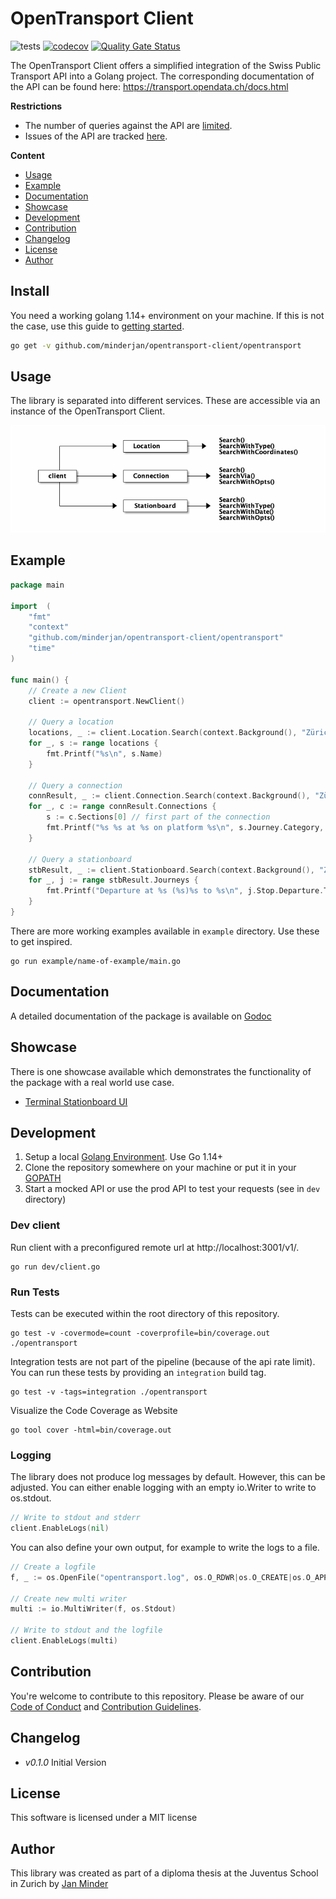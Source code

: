 # OpenTransport Client

![tests](https://github.com/minderjan/opentransport-client/workflows/tests/badge.svg?branch=master)
[![codecov](https://codecov.io/gh/minderjan/opentransport-client/branch/master/graph/badge.svg?token=ZzmqsTPc4L)](https://codecov.io/gh/minderjan/opentransport-client)
[![Quality Gate Status](https://sonarcloud.io/api/project_badges/measure?project=minderjan_opentransport-client&metric=alert_status&token=e1f286cda2f531e46f268d9af345bf4e6389a44c)](https://sonarcloud.io/dashboard?id=minderjan_opentransport-client)

The OpenTransport Client offers a simplified integration of the Swiss Public Transport API into a Golang project. 
The corresponding documentation of the API can be found here: https://transport.opendata.ch/docs.html

__Restrictions__

* The number of queries against the API are [limited](https://timetable.search.ch/api/help). 
* Issues of the API are tracked [here](https://github.com/OpendataCH/Transport/issues).

__Content__

* [Usage](#usage)
* [Example](#example)
* [Documentation](#documentation)
* [Showcase](#showcase)
* [Development](#development)
* [Contribution](#contribution)
* [Changelog](#changelog)
* [License](#license)
* [Author](#author)

## Install
You need a working golang 1.14+ environment on your machine. If this is not the case, use this guide to [getting started](https://golang.org/doc/install).

```bash
go get -v github.com/minderjan/opentransport-client/opentransport
```

## Usage

The library is separated into different services. These are accessible via an instance of the OpenTransport Client.

![overview](.github/services.png)

## Example
```go
package main

import  (
	"fmt"
	"context"
	"github.com/minderjan/opentransport-client/opentransport"
	"time"
)

func main() { 
	// Create a new Client 
	client := opentransport.NewClient()

	// Query a location
	locations, _ := client.Location.Search(context.Background(), "Zürich HB")
	for _, s := range locations {
		fmt.Printf("%s\n", s.Name)
	}

	// Query a connection
	connResult, _ := client.Connection.Search(context.Background(), "Zürich HB", "Bern", time.Now())
	for _, c := range connResult.Connections {
		s := c.Sections[0] // first part of the connection
		fmt.Printf("%s %s at %s on platform %s\n", s.Journey.Category, s.Journey.Number, s.Departure.Departure.Time.Format("15:04"), s.Departure.Platform)
	}

	// Query a stationboard
	stbResult, _ := client.Stationboard.Search(context.Background(), "Zürich HB")
	for _, j := range stbResult.Journeys {
		fmt.Printf("Departure at %s (%s)%s to %s\n", j.Stop.Departure.Time.Format("15:04"), j.Category, j.Number, j.To)
	}
}
```
There are more working examples available in `example` directory. Use these to get inspired.
```
go run example/name-of-example/main.go
```

## Documentation
A detailed documentation of the package is available on [Godoc](https://pkg.go.dev/github.com/minderjan/opentransport-client)

## Showcase
There is one showcase available which demonstrates the functionality of the package with a real world use case.
* [Terminal Stationboard UI](https://github.com/minderjan/terminal-stationboard-ui)

## Development

1. Setup a local [Golang Environment](https://golang.org/doc/install). Use Go 1.14+
2. Clone the repository somewhere on your machine or put it in your [GOPATH](https://golang.org/doc/gopath_code.html)
3. Start a mocked API or use the prod API to test your requests (see in `dev` directory)

### Dev client
Run client with a preconfigured remote url at http://localhost:3001/v1/.
```
go run dev/client.go
```

### Run Tests
Tests can be executed within the root directory of this repository.
```
go test -v -covermode=count -coverprofile=bin/coverage.out ./opentransport
```

Integration tests are not part of the pipeline (because of the api rate limit). 
You can run these tests by providing an `integration` build tag.
```
go test -v -tags=integration ./opentransport
```

Visualize the Code Coverage as Website
```
go tool cover -html=bin/coverage.out
```

### Logging
The library does not produce log messages by default. However, this can be adjusted. 
You can either enable logging with an empty io.Writer to write to os.stdout.

```go
// Write to stdout and stderr
client.EnableLogs(nil)
```
You can also define your own output, for example to write the logs to a file.
```go
// Create a logfile
f, _ := os.OpenFile("opentransport.log", os.O_RDWR|os.O_CREATE|os.O_APPEND, 0666)

// Create new multi writer
multi := io.MultiWriter(f, os.Stdout)

// Write to stdout and the logfile
client.EnableLogs(multi)
```

## Contribution

You're welcome to contribute to this repository. Please be aware of our [Code of Conduct](.github/CODE_OF_CONDUCT.md) and [Contribution Guidelines](.github/CONTRIBUTING.md).

## Changelog

* _v0.1.0_ Initial Version

## License
This software is licensed under a MIT license

## Author
This library was created as part of a diploma thesis at the Juventus School in Zurich by [Jan Minder](https://github.com/minderjan)